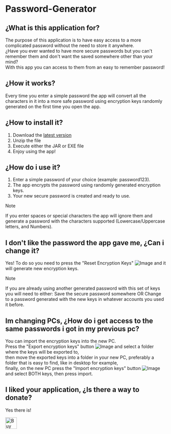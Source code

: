 # Password-Generator
## ¿What is this application for?
The purpose of this application is to have easy access to a more complicated password without the need to store it anywhere.<br/>
¿Have you ever wanted to have more secure passwords but you can't remember them and don't want the saved somewhere other than your mind?<br/>
With this app you can access to them from an easy to remember password!

## ¿How it works?
Every time you enter a simple password the app will convert all the characters in it into a more safe password using encryption keys randomly generated on the first time you open the app.

## ¿How to install it?
1. Download the [latest version](https://github.com/Guzman-Dev/Password-Generator/releases/latest)
2. Unzip the file
3. Execute either the JAR or EXE file
4. Enjoy using the app!

## ¿How do i use it?
1. Enter a simple password of your choice (example: password123).
2. The app encrypts the password using randomly generated encryption keys.
3. Your new secure password is created and ready to use.

>[!NOTE]
>If you enter spaces or special characters the app will ignore them and generate a password with the characters supported (Lowercase/Uppercase letters, and Numbers).
## I don't like the password the app gave me, ¿Can i change it?
Yes! To do so you need to press the "Reset Encryption Keys" ![Image](https://github.com/user-attachments/assets/87c1cd9b-e05f-481f-8a42-2b53485e24db) and it will generate new encryption keys.
>[!NOTE]
>If you are already using another generated password with this set of keys you will need to either:
>Save the secure password somewhere OR Change to a password generated with the new keys in whatever accounts you used it before.
## Im changing PCs, ¿How do i get access to the same passwords i got in my previous pc?
You can import the encryption keys into the new PC.  
Press the "Export encryption keys" button ![Image](https://github.com/user-attachments/assets/f8b527f1-cccd-4841-9d83-c63706916294) and select a folder where the keys will be exported to,  
then move the exported keys into a folder in your new PC, preferably a folder that is easy to find, like in desktop for example,  
finally, on the new PC press the "Import encryption keys" button ![Image](https://github.com/user-attachments/assets/b7cefeff-d135-4106-a382-db24361d5943) and select BOTH keys, then press import.


## I liked your application, ¿Is there a way to donate?
Yes there is! 

<a href='https://ko-fi.com/N4N119CSTH' target='_blank'><img height='36' style='border:0px;height:36px;' src='https://storage.ko-fi.com/cdn/kofi6.png?v=6' border='0' alt='Buy Me a Coffee at ko-fi.com' /></a>




